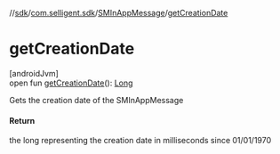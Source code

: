 //[sdk](../../../index.md)/[com.selligent.sdk](../index.md)/[SMInAppMessage](index.md)/[getCreationDate](get-creation-date.md)

# getCreationDate

[androidJvm]\
open fun [getCreationDate](get-creation-date.md)(): [Long](https://kotlinlang.org/api/latest/jvm/stdlib/kotlin/-long/index.html)

Gets the creation date of the SMInAppMessage

#### Return

the long representing the creation date in milliseconds since 01/01/1970
